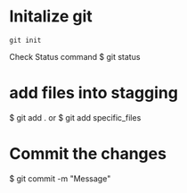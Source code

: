 # Initalize git 
```git init ```

Check Status command 
$ git status

# add files into stagging 
$ git add . 
or 
$ git add specific_files

# Commit the changes
$ git commit -m "Message"